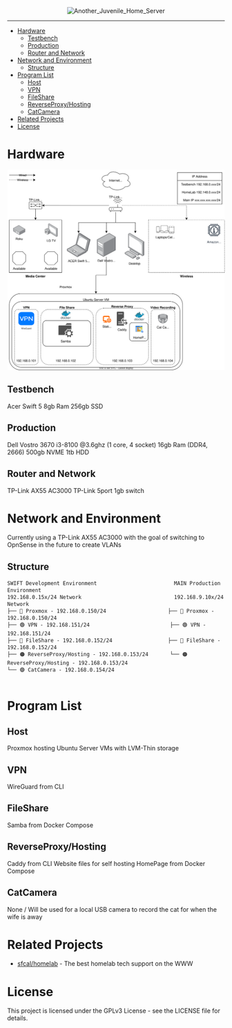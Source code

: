 <div align="center">
    <picture>
        <img width="700" height="200" alt="Another_Juvenile_Home_Server" src="https://github.com/user-attachments/assets/9dacd65e-2d37-4f58-95a1-5ea009c7ce2b" />
</div>

---

- [Hardware](#hardware)
  - [Testbench](#testbench)
  - [Production](#production)
  - [Router and Network](#router-and-network)
- [Network and Environment](#network-and-environment)
  - [Structure](#structure)
- [Program List](#program-list)
  - [Host](#host)
  - [VPN](#vpn)
  - [FileShare](#fileshare)
  - [ReverseProxy/Hosting](#reverseproxyhosting)
  - [CatCamera](#catcamera)
- [Related Projects](#related-projects)
- [License](#license)


# Hardware

![Network](docs/assets/HomeLab.drawio.svg)

## Testbench

Acer Swift 5
8gb Ram
256gb SSD

## Production

Dell Vostro 3670
i3-8100 @3.6ghz (1 core, 4 socket)
16gb Ram (DDR4, 2666)
500gb NVME
1tb HDD

## Router and Network

TP-Link AX55 AC3000
TP-Link 5port 1gb switch

# Network and Environment

Currently using a TP-Link AX55 AC3000 with the goal of switching to OpnSense in the future to create VLANs

## Structure
```
SWIFT Development Environment                         MAIN Production Environment
192.168.0.15x/24 Network                              192.168.9.10x/24 Network
├── 🔵 Proxmox - 192.168.0.150/24                    ├── 🔵 Proxmox - 192.168.0.150/24
├── 🟢 VPN - 192.168.151/24                          ├── 🟢 VPN - 192.168.151/24  
├── 🔴 FileShare - 192.168.0.152/24                  ├── 🔴 FileShare - 192.168.0.152/24 
├── 🟠 ReverseProxy/Hosting - 192.168.0.153/24       └── 🟠 ReverseProxy/Hosting - 192.168.0.153/24 
└── 🟣 CatCamera - 192.168.0.154/24
    
```

# Program List

## Host
Proxmox hosting Ubuntu Server VMs with LVM-Thin storage

## VPN
WireGuard from CLI

## FileShare
Samba from Docker Compose

## ReverseProxy/Hosting
Caddy from CLI
Website files for self hosting
HomePage from Docker Compose

## CatCamera
None / Will be used for a local USB camera to record the cat for when the wife is away

# Related Projects
- [sfcal/homelab](https://github.comsfcal/homelab) - The best homelab tech support on the WWW

# License

This project is licensed under the GPLv3 License - see the LICENSE file for details.
